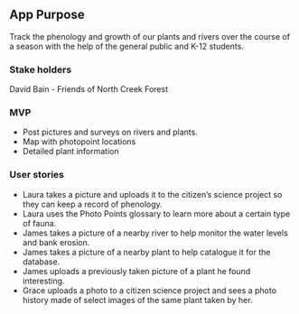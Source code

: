 ## App Purpose
Track the phenology and growth of our plants and rivers over the course of a season with the help of the general public and K-12 students.

### Stake holders
David Bain - Friends of North Creek Forest

### MVP
* Post pictures and surveys on rivers and plants.
* Map with photopoint locations
* Detailed plant information

### User stories
* Laura takes a picture and uploads it to the citizen’s science project so they can keep a record of phenology.
* Laura uses the Photo Points glossary to learn more about a certain type of fauna.
* James takes a picture of a nearby river to help monitor the water levels and bank erosion.
* James takes a picture of a nearby plant to help catalogue it for the database.
* James uploads a previously taken picture of a plant he found interesting.
* Grace uploads a photo to a citizen science project and sees a photo history made of select images of the same plant taken by her.